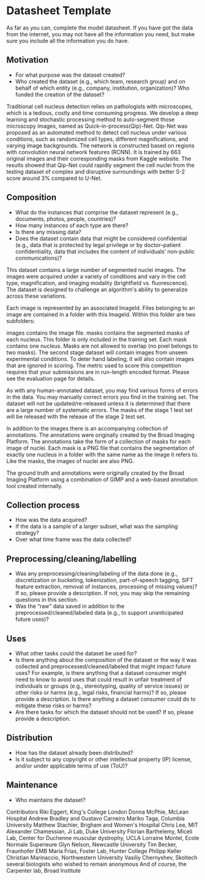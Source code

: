 # Datasheet Template

As far as you can, complete the model datasheet. If you have got the data from the internet, you may not have all the information you need, but make sure you include all the information you do have. 

## Motivation

- For what purpose was the dataset created? 
- Who created the dataset (e.g., which team, research group) and on behalf of which entity (e.g., company, institution, organization)? Who funded the creation of the dataset?

Traditional cell nucleus detection relies on pathologists with microscopes, which is a tedious, costly and time consuming progress. We develop a deep learning and stochastic processing method to auto-segment those microscopy images, named as Quick-in-process(Qip)-Net. Qip-Net was proposed as an automated method to detect cell nucleus under various conditions, such as randomized cell types, different magnifications, and varying image backgrounds. The network is constructed based on regions with convolution neural network features (RCNN). It is trained by 663 original images and their corresponding masks from Kaggle website. The results showed that Qip-Net could rapidly segment the cell nuclei from the testing dataset of complex and disruptive surroundings with better S-2 score around 3% compared to U-Net.
 
## Composition

- What do the instances that comprise the dataset represent (e.g., documents, photos, people, countries)? 
- How many instances of each type are there? 
- Is there any missing data?
- Does the dataset contain data that might be considered confidential (e.g., data that is protected by legal privilege or by    doctor–patient confidentiality, data that includes the content of individuals’ non-public communications)?


This dataset contains a large number of segmented nuclei images. The images were acquired under a variety of conditions and vary in the cell type, magnification, and imaging modality (brightfield vs. fluorescence). The dataset is designed to challenge an algorithm's ability to generalize across these variations.

Each image is represented by an associated ImageId. Files belonging to an image are contained in a folder with this ImageId. Within this folder are two subfolders:

images contains the image file.
masks contains the segmented masks of each nucleus. This folder is only included in the training set. Each mask contains one nucleus. Masks are not allowed to overlap (no pixel belongs to two masks).
The second stage dataset will contain images from unseen experimental conditions. To deter hand labeling, it will also contain images that are ignored in scoring. The metric used to score this competition requires that your submissions are in run-length encoded format. Please see the evaluation page for details.

As with any human-annotated dataset, you may find various forms of errors in the data. You may manually correct errors you find in the training set. The dataset will not be updated/re-released unless it is determined that there are a large number of systematic errors. The masks of the stage 1 test set will be released with the release of the stage 2 test set.

In addition to the images there is an accompanying collection of annotations. The annotations were originally created by the Broad Imaging Platform. The annotations take the form of a collection of masks for each image of nuclei. Each mask is a PNG file that contains the segmentation of exactly one nucleus in a folder with the same name as the image it refers to. Like the masks, the images of nuclei are also PNG.

The ground truth and annotations were originally created by the Broad Imaging Platform using a combination of GIMP and a web-based annotation tool created internally.


## Collection process

- How was the data acquired? 
- If the data is a sample of a larger subset, what was the sampling strategy? 
- Over what time frame was the data collected?


## Preprocessing/cleaning/labelling

- Was any preprocessing/cleaning/labeling of the data done (e.g., discretization or bucketing, tokenization, part-of-speech tagging, SIFT feature extraction, removal of instances, processing of missing values)? If so, please provide a description. If not, you may skip the remaining questions in this section. 
- Was the “raw” data saved in addition to the preprocessed/cleaned/labeled data (e.g., to support unanticipated future uses)? 
 
## Uses

- What other tasks could the dataset be used for? 
- Is there anything about the composition of the dataset or the way it was collected and preprocessed/cleaned/labeled that might impact future uses? For example, is there anything that a dataset consumer might need to know to avoid uses that could result in unfair treatment of individuals or groups (e.g., stereotyping, quality of service issues) or other risks or harms (e.g., legal risks, financial harms)? If so, please provide a description. Is there anything a dataset consumer could do to mitigate these risks or harms? 
- Are there tasks for which the dataset should not be used? If so, please provide a description.

## Distribution

- How has the dataset already been distributed? 
- Is it subject to any copyright or other intellectual property (IP) license, and/or under applicable terms of use (ToU)?  

## Maintenance

- Who maintains the dataset?

Contributors
Riki Eggert, King's College London
Donna McPhie, McLean Hospital
Andrew Bradley and Gustavo Carneiro
Mariko Taga, Columbia University
Matthew Stachler, Brigham and Women's Hospital
Chris Lee, MIT
Alexander Chamessian, Ji Lab, Duke University
Florian Barthelemy, Miceli Lab, Center for Duchenne muscular dystrophy, UCLA
Lorraine Montel, Ecole Normale Superieure
Glyn Nelson, Newcastle University
Tim Becker, Fraunhofer EMB
Maria Frias, Foster Lab, Hunter College
Philipp Keller
Christian Marinaccio, Northwestern University
Vasiliy Chernyshev, Skoltech
several biologists who wished to remain anonymous
And of course, the Carpenter lab, Broad Institute

